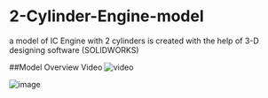 # 2-Cylinder-Engine-model
a model of IC Engine with 2 cylinders is created with the help of 3-D designing software (SOLIDWORKS) 

##Model Overview Video
![video](https://github.com/R0H4Nsai/2-Cylinder-Engine-model-SolidWorks/issues/1#issue-1899914805)

![image](https://github.com/R0H4Nsai/2-Cylinder-Engine-model-SolidWorks/assets/103584187/cd2d238a-250a-4834-bea6-44bdd7305a38)
